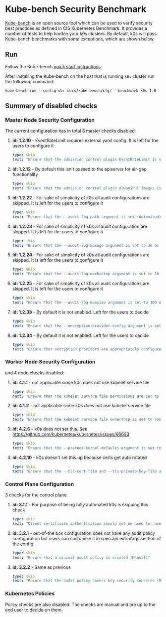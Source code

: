 <!--
SPDX-FileCopyrightText: 2021 k0s authors
SPDX-License-Identifier: CC-BY-SA-4.0
-->

# Kube-bench Security Benchmark

[Kube-bench](https://github.com/aquasecurity/kube-bench) is an open source tool which can be used to verify security best practices as defined in CIS Kubernetes Benchmark. It provides a number of tests to help harden your k0s clusters. By default, k0s will pass Kube-bench benchmarks with some exceptions, which are shown below.

## Run

Follow the Kube-bench [quick start instructions](https://github.com/aquasecurity/kube-bench/#quick-start).

After installing the Kube-bench on the host that is running `k0s` cluster run the following command:

```shell
kube-bench run --config-dir docs/kube-bench/cfg/ --benchmark k0s-1.0
```

## Summary of disabled checks

### Master Node Security Configuration

The current configuration has in total 8 master checks disabled:

1. **id: 1.2.10** - EventRateLimit requires external yaml config. It is left for the users to configure it

    ```yaml
    type: skip
    text: "Ensure that the admission control plugin EventRateLimit is set (Manual)"
    ```

2. **id: 1.2.12** - By default this isn't passed to the apiserver for air-gap functionality

    ```yaml
    type: skip
    text: "Ensure that the admission control plugin AlwaysPullImages is set (Manual)"
    ```

3. **id: 1.2.22** - For sake of simplicity of k0s all audit configurations are skipped. It is left for the users to configure it

    ```yaml
    type: skip
    text: "Ensure that the --audit-log-path argument is set (Automated)"
    ```

4. **id: 1.2.23** - For sake of simplicity of k0s all audit configuration are skipped. It is left for the users to configure it

    ```yaml
    type: skip
    text: "Ensure that the --audit-log-maxage argument is set to 30 or as appropriate (Automated)"
    ```

5. **id: 1.2.24** - For sake of simplicity of k0s all audit configurations are skipped. It is left for the users to configure it

    ```yaml
    type: skip
    text: "Ensure that the --audit-log-maxbackup argument is set to 10 or as appropriate (Automated)"
    ```

6. **id: 1.2.25** - For sake of simplicity of k0s all audit configurations are skipped. It is left for the users to configure it

    ```yaml
    type: skip
    text: "Ensure that the --audit-log-maxsize argument is set to 100 or as appropriate (Automated)"
    ```

7. **id: 1.2.33** - By default it is not enabled. Left for the users to decide

    ```yaml
    type: skip
    text: "Ensure that the --encryption-provider-config argument is set as appropriate (Manual)"
    ```

8. **id: 1.2.34** - By default it is not enabled. Left for the users to decide

    ```yaml
    type: skip
    text: "Ensure that encryption providers are appropriately configured (Manual)"
    ```

### Worker Node Security Configuration

and 4 node checks disabled:

1. **id: 4.1.1** - not applicable since k0s does not use kubelet service file

    ```yaml
    type: skip
    text: "Ensure that the kubelet service file permissions are set to 644 or more restrictive (Automated)"
    ```

2. **id: 4.1.2** - not applicable since k0s does not use kubelet service file

    ```yaml
    type: skip
    text: "Ensure that the kubelet service file ownership is set to root:root (Automated)"
    ```

3. **id: 4.2.6** - k0s does not set this. See https://github.com/kubernetes/kubernetes/issues/66693

    ```yaml
    type: skip
    text: "Ensure that the --protect-kernel-defaults argument is set to true (Automated)"
    ```

4. **id: 4.2.10** - k0s doesn't set this up because certs get auto rotated

    ```yaml
    type: skip
    text: "Ensure that the --tls-cert-file and --tls-private-key-file arguments are set as appropriate (Manual)"
    ```

### Control Plane Configuration

3 checks for the control plane:

1. **id: 3.1.1** - For purpose of being fully automated k0s is skipping this check

    ```yaml
    type: skip
    text: "Client certificate authentication should not be used for users (Manual)"
    ```

2. **id: 3.2.1** - out-of-the box configuration does not have any audit policy configuration but users can customize it in spec.api.extraArgs section of the config

    ```yaml
    type: skip
    text: "Ensure that a minimal audit policy is created (Manual)"
    ```

3. **id: 3.2.2** - Same as previous

    ```yaml
    type: skip
    text: "Ensure that the audit policy covers key security concerns (Manual)"
    ```

### Kubernetes Policies

Policy checks are also disabled. The checks are manual and are up to the end user to decide on them.